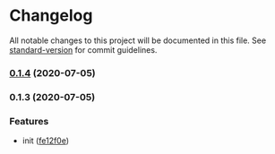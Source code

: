 # Changelog

All notable changes to this project will be documented in this file. See [standard-version](https://github.com/conventional-changelog/standard-version) for commit guidelines.

### [0.1.4](https://github.com/JR93/joy-bundler/compare/v0.1.3...v0.1.4) (2020-07-05)

### 0.1.3 (2020-07-05)


### Features

* init ([fe12f0e](https://github.com/JR93/joy-bundler/commit/fe12f0ebf2fd20767069c109a9effc2722b3fba2))
